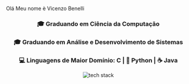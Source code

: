 Olá Meu nome è Vicenzo Benelli

<h3 align="center">🎓 Graduando em Ciência da Computação</h3>
<h3 align="center">🎓 Graduando em Análise e Desenvolvimento de Sistemas</h3>
<h3 align="center">💻 Linguagens de Maior Domínio: C | 🐍 Python | ☕ Java</h3>

<p align="center">
  <img src="https://skillicons.dev/icons?i=c,python,java" alt="tech stack" />
</p>
